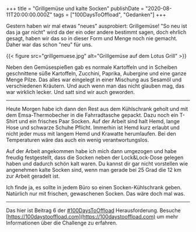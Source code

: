 +++
title = "Grillgemüse und kalte Socken"
publishDate = "2020-08-11T20:00:00.000Z"
tags = ["100DaysToOffload", "Gedanken"]
+++


Gestern haben wir mal etwas "neues" ausprobiert: Grillgemüse! "So neu ist das ja gar nicht" wird da der ein oder andere bestimmt sagen, doch ehrlich gesagt, haben wir das so in dieser Form und Menge noch nie gemacht. Daher war das schon "neu" für uns.

<!--more-->

{{< figure src="grillgemuese.jpg" alt="Grillgemüse auf dem Lotus Grill" >}}

Neben den Gemüsespießen gab es normale Kartoffeln und in Scheiben geschnittene süße Kartoffeln, Zucchini, Paprika, Aubergine und eine ganze Menge Pilze. Das alles war eingelegt in einer Mischung aus Sesamöl und verschiedenen Kräutern. Und auch wenn man das nicht glauben mag, das war wirklich lecker. Und satt sind wir auch geworden.

---

Heute Morgen habe ich dann den Rest aus dem Kühlschrank geholt und mit dem Emsa-Thermobecher in die Fahrradtasche gepackt. Dazu noch ein T-Shirt und ein frisches Paar Socken. Auf der Arbeit sind halt Hemd, lange Hose und schwarze Schuhe Pflicht. Immerhin ist Hemd kurz erlaubt und nicht jeder muss mit langem Hemd und Krawatte herumlaufen. Bei den Temperaturen wäre das auch ein wenig verantwortungslos.

Auf der Arbeit angekommen habe ich mich dann umgezogen und habe freudig festgestellt, dass die Socken neben der Lock&Lock-Dose gelegen haben und dadurch schön kalt waren. Du kannst dir gar nicht vorstellen wie angenehmen kalte Socken sind, wenn man gerade bei 25 Grad die 12 km zur Arbeit geradelt ist.

Ich finde ja, es sollte in jedem Büro so einen Socken-Kühlschrank geben. Natürlich nur mit frischen, gewaschenen Socken. Das wäre doch mal was.

---

Das hier ist Beitrag 6 der [#100DaysToOffload](/tag/100DaysToOffload) Herausforderung. Besuche [https://100daystooffload.com](https://100daystooffload.com) um mehr Informationen über die Challenge zu erfahren.